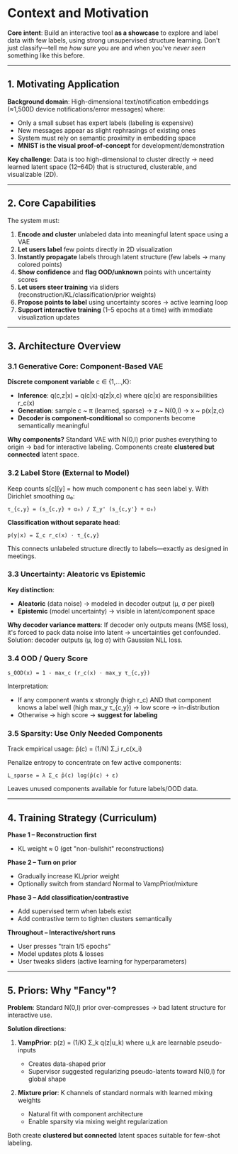 # Context and Motivation

**Core intent**: Build an interactive tool **as a showcase** to explore and label data with few labels, using strong unsupervised structure learning. Don't just classify—tell me _how sure_ you are and when you've _never seen_ something like this before.

---

## 1. Motivating Application

**Background domain**: High-dimensional text/notification embeddings (≈1,500D device notifications/error messages) where:
- Only a small subset has expert labels (labeling is expensive)
- New messages appear as slight rephrasings of existing ones
- System must rely on semantic proximity in embedding space
- **MNIST is the visual proof-of-concept** for development/demonstration

**Key challenge**: Data is too high-dimensional to cluster directly → need learned latent space (12–64D) that is structured, clusterable, and visualizable (2D).

---

## 2. Core Capabilities

The system must:
1. **Encode and cluster** unlabeled data into meaningful latent space using a VAE
2. **Let users label** few points directly in 2D visualization
3. **Instantly propagate** labels through latent structure (few labels → many colored points)
4. **Show confidence** and **flag OOD/unknown** points with uncertainty scores
5. **Let users steer training** via sliders (reconstruction/KL/classification/prior weights)
6. **Propose points to label** using uncertainty scores → active learning loop
7. **Support interactive training** (1–5 epochs at a time) with immediate visualization updates

---

## 3. Architecture Overview

### 3.1 Generative Core: Component-Based VAE

**Discrete component variable** c ∈ {1,...,K}:
- **Inference**: q(c,z|x) = q(c|x)·q(z|x,c) where q(c|x) are responsibilities r_c(x)
- **Generation**: sample c ~ π (learned, sparse) → z ~ N(0,I) → x ~ p(x|z,c)
- **Decoder is component-conditional** so components become semantically meaningful

**Why components?** Standard VAE with N(0,I) prior pushes everything to origin → bad for interactive labeling. Components create **clustered but connected** latent space.

### 3.2 Label Store (External to Model)

Keep counts s[c][y] = how much component c has seen label y. With Dirichlet smoothing α₀:

```
τ_{c,y} = (s_{c,y} + α₀) / Σ_y' (s_{c,y'} + α₀)
```

**Classification without separate head**:
```
p(y|x) = Σ_c r_c(x) · τ_{c,y}
```

This connects unlabeled structure directly to labels—exactly as designed in meetings.

### 3.3 Uncertainty: Aleatoric vs Epistemic

**Key distinction**:
- **Aleatoric** (data noise) → modeled in decoder output (μ, σ per pixel)
- **Epistemic** (model uncertainty) → visible in latent/component space

**Why decoder variance matters**: If decoder only outputs means (MSE loss), it's forced to pack data noise into latent → uncertainties get confounded. Solution: decoder outputs (μ, log σ) with Gaussian NLL loss.

### 3.4 OOD / Query Score

```
s_OOD(x) = 1 - max_c (r_c(x) · max_y τ_{c,y})
```

Interpretation:
- If any component wants x strongly (high r_c) AND that component knows a label well (high max_y τ_{c,y}) → low score → in-distribution
- Otherwise → high score → **suggest for labeling**

### 3.5 Sparsity: Use Only Needed Components

Track empirical usage: p̂(c) = (1/N) Σ_i r_c(x_i)

Penalize entropy to concentrate on few active components:
```
L_sparse = λ Σ_c p̂(c) log(p̂(c) + ε)
```

Leaves unused components available for future labels/OOD data.

---

## 4. Training Strategy (Curriculum)

**Phase 1 – Reconstruction first**
- KL weight ≈ 0 (get "non-bullshit" reconstructions)

**Phase 2 – Turn on prior**
- Gradually increase KL/prior weight
- Optionally switch from standard Normal to VampPrior/mixture

**Phase 3 – Add classification/contrastive**
- Add supervised term when labels exist
- Add contrastive term to tighten clusters semantically

**Throughout – Interactive/short runs**
- User presses "train 1/5 epochs"
- Model updates plots & losses
- User tweaks sliders (active learning for hyperparameters)

---

## 5. Priors: Why "Fancy"?

**Problem**: Standard N(0,I) prior over-compresses → bad latent structure for interactive use.

**Solution directions**:
1. **VampPrior**: p(z) = (1/K) Σ_k q(z|u_k) where u_k are learnable pseudo-inputs
   - Creates data-shaped prior
   - Supervisor suggested regularizing pseudo-latents toward N(0,I) for global shape

2. **Mixture prior**: K channels of standard normals with learned mixing weights
   - Natural fit with component architecture
   - Enable sparsity via mixing weight regularization

Both create **clustered but connected** latent spaces suitable for few-shot labeling.
